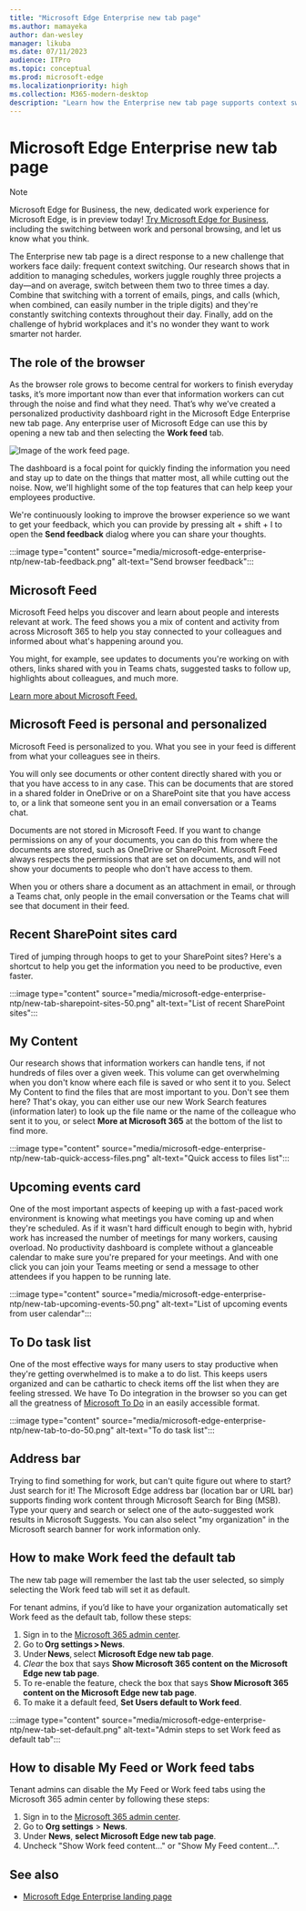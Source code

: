 ```yaml
---
title: "Microsoft Edge Enterprise new tab page"
ms.author: mamayeka
author: dan-wesley
manager: likuba
ms.date: 07/11/2023
audience: ITPro
ms.topic: conceptual
ms.prod: microsoft-edge
ms.localizationpriority: high
ms.collection: M365-modern-desktop
description: "Learn how the Enterprise new tab page supports context switching and increases worker productivity."
---
```


# Microsoft Edge Enterprise new tab page

> [!NOTE]
> Microsoft Edge for Business, the new, dedicated work experience for Microsoft Edge, is in preview today! [Try Microsoft Edge for Business](/deployedge/microsoft-edge-for-business), including the switching between work and personal browsing, and let us know what you think.

The Enterprise new tab page is a direct response to a new challenge that workers face daily: frequent context switching. Our research shows that in addition to managing schedules, workers juggle roughly three projects a day—and on average, switch between them two to three times a day. Combine that switching with a torrent of emails, pings, and calls (which, when combined, can easily number in the triple digits) and they're constantly switching contexts throughout their day. Finally, add on the challenge of hybrid workplaces and it's no wonder they want to work smarter not harder.

## The role of the browser

As the browser role grows to become central for workers to finish everyday tasks, it’s more important now than ever that information workers can cut through the noise and find what they need. That’s why we’ve created a personalized productivity dashboard right in the Microsoft Edge Enterprise new tab page. Any enterprise user of Microsoft Edge can use this by opening a new tab and then selecting the **Work feed** tab.

![Image of the work feed page.](media/microsoft-edge-enterprise-ntp/workfeed2.png)

The dashboard is a focal point for quickly finding the information you need and stay up to date on the things that matter most, all while cutting out the noise. Now, we'll highlight some of the top features that can help keep your employees productive.

We're continuously looking to improve the browser experience so we want to get your feedback, which you can provide by pressing alt + shift + I to open the **Send feedback** dialog where you can share your thoughts.

:::image type="content" source="media/microsoft-edge-enterprise-ntp/new-tab-feedback.png" alt-text="Send browser feedback":::

## Microsoft Feed

Microsoft Feed helps you discover and learn about people and interests relevant at work. The feed shows you a mix of content and activity from across Microsoft 365 to help you stay connected to your colleagues and informed about what's happening around you.

You might, for example, see updates to documents you're working on with others, links shared with you in Teams chats, suggested tasks to follow up, highlights about colleagues, and much more.

[Learn more about Microsoft Feed.](https://support.microsoft.com/office/discover-and-learn-with-microsoft-feed-9c190800-e348-46b7-9d46-41c628b80ebb?storagetype=live)

## Microsoft Feed is personal and personalized

Microsoft Feed is personalized to you. What you see in your feed is different from what your colleagues see in theirs.  

You will only see documents or other content directly shared with you or that you have access to in any case. This can be documents that are stored in a shared folder in OneDrive or on a SharePoint site that you have access to, or a link that someone sent you in an email conversation or a Teams chat.

Documents are not stored in Microsoft Feed. If you want to change permissions on any of your documents, you can do this from where the documents are stored, such as OneDrive or SharePoint. Microsoft Feed always respects the permissions that are set on documents, and will not show your documents to people who don't have access to them.

When you or others share a document as an attachment in email, or through a Teams chat, only people in the email conversation or the Teams chat will see that document in their feed.

## Recent SharePoint sites card

Tired of jumping through hoops to get to your SharePoint sites? Here's a shortcut to help you get the information you need to be productive, even faster.

:::image type="content" source="media/microsoft-edge-enterprise-ntp/new-tab-sharepoint-sites-50.png" alt-text="List of recent SharePoint sites":::

## My Content

Our research shows that information workers can handle tens, if not hundreds of files over a given week. This volume can get overwhelming when you don't know where each file is saved or who sent it to you. Select My Content to find the files that are most important to you. Don't see them here? That's okay, you can either use our new Work Search features (information later) to look up the file name or the name of the colleague who sent it to you, or select **More at Microsoft 365** at the bottom of the list to find more.

:::image type="content" source="media/microsoft-edge-enterprise-ntp/new-tab-quick-access-files.png" alt-text="Quick access to files list":::

## Upcoming events card

One of the most important aspects of keeping up with a fast-paced work environment is knowing what meetings you have coming up and when they're scheduled. As if it wasn't hard difficult enough to begin with, hybrid work has increased the number of meetings for many workers, causing overload. No productivity dashboard is complete without a glanceable calendar to make sure you're prepared for your meetings. And with one click you can join your Teams meeting or send a message to other attendees if you happen to be running late.

:::image type="content" source="media/microsoft-edge-enterprise-ntp/new-tab-upcoming-events-50.png" alt-text="List of upcoming events from user calendar":::

## To Do task list

One of the most effective ways for many users to stay productive when they're getting overwhelmed is to make a to do list. This keeps users organized and can be cathartic to check items off the list when they are feeling stressed. We have To Do integration in the browser so you can get all the greatness of [Microsoft To Do](https://todo.microsoft.com/tasks/) in an easily accessible format.

:::image type="content" source="media/microsoft-edge-enterprise-ntp/new-tab-to-do-50.png" alt-text="To do task list":::

## Address bar

Trying to find something for work, but can't quite figure out where to start? Just search for it! The Microsoft Edge address bar (location bar or URL bar) supports finding work content through Microsoft Search for Bing (MSB). Type your query and search or select one of the auto-suggested work results in Microsoft Suggests. You can also select "my organization" in the Microsoft search banner for work information only.

## How to make Work feed the default tab

The new tab page will remember the last tab the user selected, so simply selecting the Work feed tab will set it as default.

For tenant admins, if you’d like to have your organization automatically set Work feed as the default tab, follow these steps:

1. Sign in to the [Microsoft 365 admin center](https://admin.microsoft.com/Adminportal/Home#/homepage).
2. Go to **Org settings > News**.
3. Under **News**, select **Microsoft Edge new tab page**.
4. *Clear* the box that says **Show Microsoft 365 content on the Microsoft Edge new tab page**.
5. To re-enable the feature, check the box that says **Show Microsoft 365 content on the Microsoft Edge new tab page**.
6. To make it a default feed, **Set Users default to Work feed**.

:::image type="content" source="media/microsoft-edge-enterprise-ntp/new-tab-set-default.png" alt-text="Admin steps to set Work feed as default tab":::

## How to disable My Feed or Work feed tabs

Tenant admins can disable the My Feed or Work feed tabs using the Microsoft 365 admin center by following these steps:

1. Sign in to the [Microsoft 365 admin center](https://portal.office.com/Adminportal/Home).
2. Go to **Org settings** > **News**.
3. Under **News**, **select Microsoft Edge new tab page**.
4. Uncheck "Show Work feed content…" or "Show My Feed content…".

## See also

- [Microsoft Edge Enterprise landing page](https://aka.ms/EdgeEnterprise)
